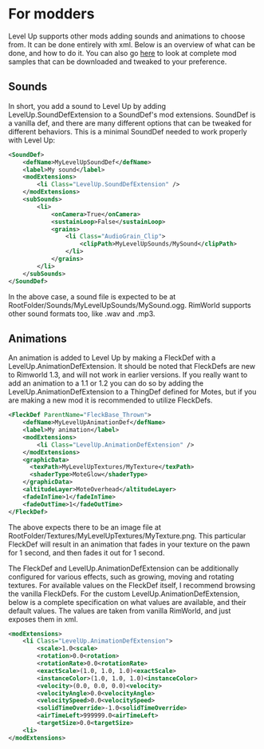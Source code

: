 # For modders

Level Up supports other mods adding sounds and animations to choose from. It can be done entirely with xml. Below is an overview of what can be done, and how to do it. You can also go [here](SampleMods/) to look at complete mod samples that can be downloaded and tweaked to your preference.

## Sounds
In short, you add a sound to Level Up by adding LevelUp.SoundDefExtension to a SoundDef's mod extensions. SoundDef is a vanilla def, and there are many different options that can be tweaked for different behaviors. This is a minimal SoundDef needed to work properly with Level Up:
```xml
<SoundDef>
	<defName>MyLevelUpSoundDef</defName>
	<label>My sound</label>
	<modExtensions>
		<li Class="LevelUp.SoundDefExtension" />
	</modExtensions>
	<subSounds>
		<li>
			<onCamera>True</onCamera>
			<sustainLoop>False</sustainLoop>
			<grains>
				<li Class="AudioGrain_Clip">
					<clipPath>MyLevelUpSounds/MySound</clipPath>
				</li>
			</grains>
		</li>
	</subSounds>
</SoundDef>
```

In the above case, a sound file is expected to be at RootFolder/Sounds/MyLevelUpSounds/MySound.ogg. RimWorld supports other sound formats too, like .wav and .mp3.

## Animations
An animation is added to Level Up by making a FleckDef with a LevelUp.AnimationDefExtension. It should be noted that FleckDefs are new to Rimworld 1.3, and will not work in earlier versions. If you really want to add an animation to a 1.1 or 1.2 you can do so by adding the LevelUp.AnimationDefExtension to a ThingDef defined for Motes, but if you are making a new mod it is recommended to utilize FleckDefs.
```xml
<FleckDef ParentName="FleckBase_Thrown">
	<defName>MyLevelUpAnimationDef</defName>
	<label>My animation</label>
	<modExtensions>
		<li Class="LevelUp.AnimationDefExtension" />
	</modExtensions>
	<graphicData>
	  <texPath>MyLevelUpTextures/MyTexture</texPath>
	  <shaderType>MoteGlow</shaderType>
	</graphicData>
	<altitudeLayer>MoteOverhead</altitudeLayer>
	<fadeInTime>1</fadeInTime>
	<fadeOutTime>1</fadeOutTime>
</FleckDef>
```
The above expects there to be an image file at RootFolder/Textures/MyLevelUpTextures/MyTexture.png. This particular FleckDef will result in an animation that fades in your texture on the pawn for 1 second, and then fades it out for 1 second.

The FleckDef and LevelUp.AnimationDefExtension can be additionally configured for various effects, such as growing, moving and rotating textures. For available values on the FleckDef itself, I recommend browsing the vanilla FleckDefs.
For the custom LevelUp.AnimationDefExtension, below is a complete specification on what values are available, and their default values. 
The values are taken from vanilla RimWorld, and just exposes them in xml. 
```xml
<modExtensions>
	<li Class="LevelUp.AnimationDefExtension">
		<scale>1.0<scale>
		<rotation>0.0<rotation>
		<rotationRate>0.0<rotationRate>
		<exactScale>(1.0, 1.0, 1.0)<exactScale>
		<instanceColor>(1.0, 1.0, 1.0)<instanceColor>
		<velocity>(0.0, 0.0, 0.0)<velocity>
		<velocityAngle>0.0<velocityAngle>
		<velocitySpeed>0.0<velocitySpeed>
		<solidTimeOverride>-1.0<solidTimeOverride>
		<airTimeLeft>999999.0<airTimeLeft>
		<targetSize>0.0<targetSize>
	<li>
</modExtensions>
```